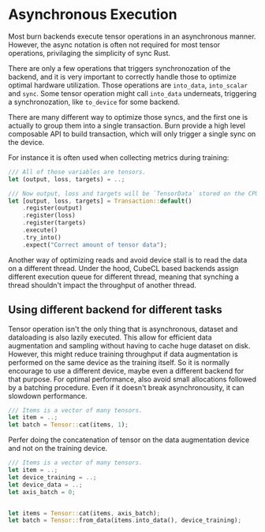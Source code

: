 # Asynchronous Execution

Most burn backends execute tensor operations in an asynchronous manner. However, the async notation
is often not required for most tensor operations, privilaging the simplicity of sync Rust.

There are only a few operations that triggers synchronozation of the backend, and it is very
important to correctly handle those to optimize optimal hardware utilization. Those operations are
`into_data`, `into_scalar` and `sync`. Some tensor operation might call `into_data` underneats,
triggering a synchronozation, like `to_device` for some backend.

There are many different way to optimize those syncs, and the first one is actually to group them
into a single transaction. Burn provide a high level composable API to build transaction, which will
only trigger a single sync on the device.

For instance it is often used when collecting metrics during training:

```rust
/// All of those variables are tensors.
let (output, loss, targets) = ..;

/// Now output, loss and targets will be `TensorData` stored on the CPU.
let [output, loss, targets] = Transaction::default()
    .register(output)
    .register(loss)
    .register(targets)
    .execute()
    .try_into()
    .expect("Correct amount of tensor data");
```

Another way of optimizing reads and avoid device stall is to read the data on a different thread.
Under the hood, CubeCL based backends assign different execution queue for different thread, meaning
that synching a thread shouldn't impact the throughput of another thread.

## Using different backend for different tasks

Tensor operation isn't the only thing that is asynchronous, dataset and dataloading is also lazily
executed. This allow for efficient data augmentation and sampling without having to cache huge
dataset on disk. However, this might reduce training throughput if data augmentation is performed on
the same device as the training itself. So it is normally encourage to use a different device, maybe
even a different backend for that purpose. For optimal performance, also avoid small allocations
followed by a batching procedure. Even if it doesn't break asynchronousity, it can slowdown
performance.

```rust
/// Items is a vector of many tensors.
let item = ..;
let batch = Tensor::cat(items, 1);
```

Perfer doing the concatenation of tensor on the data augmentation device and not on the training
device.

```rust
/// Items is a vector of many tensors.
let item = ..;
let device_training = ..;
let device_data = ..;
let axis_batch = 0;


let items = Tensor::cat(items, axis_batch);
let batch = Tensor::from_data(items.into_data(), device_training);
```
